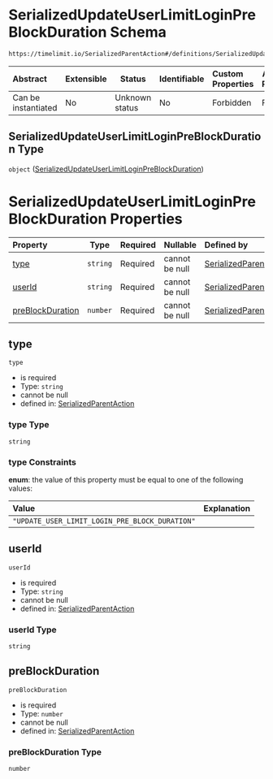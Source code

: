 # SerializedUpdateUserLimitLoginPreBlockDuration Schema

```txt
https://timelimit.io/SerializedParentAction#/definitions/SerializedUpdateUserLimitLoginPreBlockDuration
```




| Abstract            | Extensible | Status         | Identifiable | Custom Properties | Additional Properties | Access Restrictions | Defined In                                                                                        |
| :------------------ | ---------- | -------------- | ------------ | :---------------- | --------------------- | ------------------- | ------------------------------------------------------------------------------------------------- |
| Can be instantiated | No         | Unknown status | No           | Forbidden         | Forbidden             | none                | [SerializedParentAction.schema.json\*](SerializedParentAction.schema.json "open original schema") |

## SerializedUpdateUserLimitLoginPreBlockDuration Type

`object` ([SerializedUpdateUserLimitLoginPreBlockDuration](serializedparentaction-definitions-serializedupdateuserlimitloginpreblockduration.md))

# SerializedUpdateUserLimitLoginPreBlockDuration Properties

| Property                              | Type     | Required | Nullable       | Defined by                                                                                                                                                                                                                                                                            |
| :------------------------------------ | -------- | -------- | -------------- | :------------------------------------------------------------------------------------------------------------------------------------------------------------------------------------------------------------------------------------------------------------------------------------ |
| [type](#type)                         | `string` | Required | cannot be null | [SerializedParentAction](serializedparentaction-definitions-serializedupdateuserlimitloginpreblockduration-properties-type.md "https&#x3A;//timelimit.io/SerializedParentAction#/definitions/SerializedUpdateUserLimitLoginPreBlockDuration/properties/type")                         |
| [userId](#userid)                     | `string` | Required | cannot be null | [SerializedParentAction](serializedparentaction-definitions-serializedupdateuserlimitloginpreblockduration-properties-userid.md "https&#x3A;//timelimit.io/SerializedParentAction#/definitions/SerializedUpdateUserLimitLoginPreBlockDuration/properties/userId")                     |
| [preBlockDuration](#preblockduration) | `number` | Required | cannot be null | [SerializedParentAction](serializedparentaction-definitions-serializedupdateuserlimitloginpreblockduration-properties-preblockduration.md "https&#x3A;//timelimit.io/SerializedParentAction#/definitions/SerializedUpdateUserLimitLoginPreBlockDuration/properties/preBlockDuration") |

## type




`type`

-   is required
-   Type: `string`
-   cannot be null
-   defined in: [SerializedParentAction](serializedparentaction-definitions-serializedupdateuserlimitloginpreblockduration-properties-type.md "https&#x3A;//timelimit.io/SerializedParentAction#/definitions/SerializedUpdateUserLimitLoginPreBlockDuration/properties/type")

### type Type

`string`

### type Constraints

**enum**: the value of this property must be equal to one of the following values:

| Value                                          | Explanation |
| :--------------------------------------------- | ----------- |
| `"UPDATE_USER_LIMIT_LOGIN_PRE_BLOCK_DURATION"` |             |

## userId




`userId`

-   is required
-   Type: `string`
-   cannot be null
-   defined in: [SerializedParentAction](serializedparentaction-definitions-serializedupdateuserlimitloginpreblockduration-properties-userid.md "https&#x3A;//timelimit.io/SerializedParentAction#/definitions/SerializedUpdateUserLimitLoginPreBlockDuration/properties/userId")

### userId Type

`string`

## preBlockDuration




`preBlockDuration`

-   is required
-   Type: `number`
-   cannot be null
-   defined in: [SerializedParentAction](serializedparentaction-definitions-serializedupdateuserlimitloginpreblockduration-properties-preblockduration.md "https&#x3A;//timelimit.io/SerializedParentAction#/definitions/SerializedUpdateUserLimitLoginPreBlockDuration/properties/preBlockDuration")

### preBlockDuration Type

`number`
